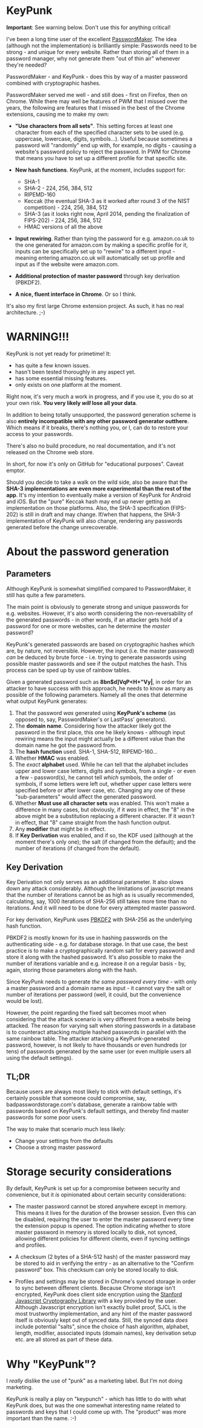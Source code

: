 KeyPunk
=======

__Important__: See warning below. Don't use this for anything critical!

I've been a long time user of the excellent [PasswordMaker](http://www.passwordmaker.org).
The idea (although not the implementation) is brilliantly simple: Passwords need to be
strong - and unique for every website. Rather than storing all of them in a password manager,
why not generate them "out of thin air" whenever they're needed?

PasswordMaker - and KeyPunk - does this by way of a master password combined with
cryptographic hashes.

PasswordMaker served me well - and still does - first on Firefox, then on
Chrome. While there may well be features of PWM that I missed over the years, the
following are features that I missed in the best of the Chrome extensions, causing
me to make my own:

- __"Use characters from all sets"__. This setting forces at least one character from
  each of the specified character sets to be used (e.g. uppercase, lowercase, digits, 
  symbols...). Useful because sometimes a password will "randomly" end up with, for
  example, no digits - causing a website's password policy to reject the password. In
  PWM for Chrome that means you have to set up a different profile for that specific
  site.

- __New hash functions__. KeyPunk, at the moment, includes support for:
  - SHA-1
  - SHA-2 - 224, 256, 384, 512
  - RIPEMD-160
  - Keccak (the eventual SHA-3 as it worked after round 3 of the NIST competition) -
    224, 256, 384, 512
  - SHA-3 (as it looks right now, April 2014, pending the finalization of FIPS-202) - 224, 
    256, 384, 512
  - HMAC versions of all the above

- __Input rewiring__. Rather than tying the password for e.g. amazon.co.uk to
  the one generated for amazon.com by making a specific profile for it, inputs
  can be specifically set up to "rewire" to a different input - meaning entering
  amazon.co.uk will automatically set up profile and input as if the website were
  amazon.com.

- __Additional protection of master password__ through key derivation (PBKDF2).

- __A nice, fluent interface in Chrome__. Or so I think.

It's also my first large Chrome extension project. As such, it has no real
architecture. ;-)

WARNING!!!
==========

KeyPunk is not yet ready for primetime! It:

- has quite a few known issues.
- hasn't been tested thoroughly in any aspect yet.
- has some essential missing features.
- only exists on one platform at the moment.

Right now, it's very much a work in progress, and if you use it, you do so at
your own risk. __You very likely *will* lose all your data__.

In addition to being totally unsupported, the password generation scheme is also
__entirely incompatible with any other password generator outthere__. Which means if
it breaks, there's nothing you, or I, can do to restore your access to your passwords.

There's also no build procedure, no real documentation, and it's not released on the
Chrome web store.

In short, for now it's only on GitHub for "educational purposes". Caveat emptor.

Should you decide to take a walk on the wild side, also be aware that the __SHA-3
implementations are even more experimental than the rest of the app__. It's my 
intention to eventually make a version of KeyPunk for Android and iOS. But the
"pure" Keccak hash may end up never getting an implementation on those platforms.
Also, the SHA-3 specification (FIPS-202) is still in draft and may change. If/when
that happens, the SHA-3 implementation of KeyPunk will also change, rendering any
passwords generated before the change unrecoverable.

About the password generation
=============================

Parameters
----------
Although KeyPunk is somewhat simplified compared to PasswordMaker, it still has
quite a few parameters.

The main point is obviously to generate strong and unique passwords for e.g. 
websites. However, it's also worth considering the non-reversability of the generated
passwords - in other words, if an attacker gets hold of a password for one or more
websites, can he determine the *master* password?

KeyPunk's generated passwords are based on cryptographic hashes which are, by nature,
not reversible. However, the input (i.e. the master password) *can* be deduced by brute
force - i.e. trying to generate passwords using possible master passwords and see if
the output matches the hash. This process can be sped up by use of rainbow tables.

Given a generated password such as __8bn$d]VqP<H+"Vy|__, in order for an attacker to
have success with this approach, he needs to know as many as possible of the following
parameters. Namely all the ones that determine what output KeyPunk generates:

1. That the password *was* generated using __KeyPunk's scheme__ (as opposed to, say, 
   PasswordMaker's or LastPass' generators).
2. The __domain name__. Considering how the attacker likely got the password in the
   first place, this one he likely knows - although input rewiring means the input
   might actually be a different value than the domain name he got the password from.
3. The __hash function__ used. SHA-1, SHA-512, RIPEMD-160...
4. Whether __HMAC__ was enabled.
5. The *exact* __alphabet__ used. While he can tell that the alphabet includes upper
   and lower case letters, digits and symbols, from a single - or even a few - password(s),
   he cannot tell *which* symbols, the order of symbols, if some letters were left out,
   whether upper case letters were specified before or after lower case, etc. Changing any
   one of these "sub-parameters" would affect the generated password.
6. Whether __Must use all character sets__ was enabled. This won't make a difference in
   many cases, but obviously, if it *was* in effect, the "8" in the above might be a
   substitution replacing a different character. If it *wasn't* in effect, that "8" came
   straight from the hash function output.
7. Any __modifier__ that might be in effect.
8. If __Key Derivation__ was enabled, and if so, the KDF used (although at the moment
   there's only one); the salt (if changed from the default); and the number of iterations
   (if changed from the default).

Key Derivation
--------------
Key Derivation not only serves as an additional parameter. It also slows down any attack
considerably. Although the limitations of javascript means that the number of iterations
cannot be as high as is usually recommended, calculating, say, 1000 iterations of SHA-256
still takes more time than no iterations. And it will need to be done for every attempted
master password.

For key derivation, KeyPunk uses [PBKDF2](http://en.wikipedia.org/wiki/PBKDF2) with
SHA-256 as the underlying hash function.

PBKDF2 is mostly known for its use in hashing passwords on the authenticating side - e.g.
for database storage. In that use case, the best practice is to make a cryptographically
random salt for every password and store it along with the hashed password. It's also possible
to make the number of iterations variable and e.g. increase it on a regular basis - by, again,
storing those parameters along with the hash.

Since KeyPunk needs to generate *the same password every time* - with only a master password
and a domain name as input - it cannot vary the salt or number of iterations per password (well,
it could, but the convenience would be lost).

However, the point regarding the fixed salt becomes moot when considering that the attack
scenario is very different from a website being attacked. The reason for varying salt when
storing passwords in a database is to counteract attacking multiple hashed passwords in parallel
with the same rainbow table. The attacker attacking a KeyPunk-generated password, however, is
not likely to have thousands or even hundreds (or tens) of passwords generated by the same user
(or even multiple users all using the default settings).

TL;DR
-----
Because users are always most likely to stick with default settings, it's certainly possible
that someone could compromise, say, badpasswordstorage.com's database, generate a rainbow table
with passwords based on KeyPunk's default settings, and thereby find master passwords for some
poor users.

The way to make that scenario much less likely:

- Change your settings from the defaults
- Choose a strong master password

Storage security considerations
===============================

By default, KeyPunk is set up for a compromise between security and convenience, but
it *is* opinionated about certain security considerations:

- The master password cannot be stored anywhere except in memory. This means it lives
  for the duration of the browser session. Even this can be disabled, requiring
  the user to enter the master password every time the extension popup is opened.
  The option indicating whether to store master password in memory is stored locally to
  disk, not synced, allowing different policies for different clients, even if syncing
  settings and profiles.

- A checksum (2 bytes of a SHA-512 hash) of the master password may be stored to aid
  in verifying the entry - as an alternative to the "Confirm password" box. This checksum
  can only be stored locally to disk.

- Profiles and settings may be stored in Chrome's synced storage in order to sync
  between different clients. Because Chrome storage isn't encrypted, KeyPunk does
  client side encryption using the [Stanford Javascript Cryptography Library](http://bitwiseshiftleft.github.io/sjcl/)
  with a key provided by the user. Although Javascript encryption isn't exactly bullet
  proof, SJCL is the most trustworthy implementation, and any hint of the master
  password itself is obviously kept out of synced data. Still, the synced data *does*
  include potential "salts", since the choice of hash algorithm, alphabet, length, 
  modifier, associated inputs (domain names), key derivation setup etc. are all stored 
  as part of these data.

Why "KeyPunk"?
==============

I *really* dislike the use of "punk" as a marketing label. But I'm not doing marketing.

KeyPunk is really a play on "keypunch" - which has little to do with what KeyPunk does, but
was the one somewhat interesting name related to passwords and keys that I could come up
with. The "product" was more important than the name. :-)

